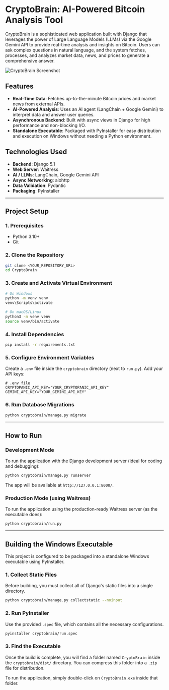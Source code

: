 # CryptoBrain: AI-Powered Bitcoin Analysis Tool

CryptoBrain is a sophisticated web application built with Django that leverages the power of Large Language Models (LLMs) via the Google Gemini API to provide real-time analysis and insights on Bitcoin. Users can ask complex questions in natural language, and the system fetches, processes, and analyzes market data, news, and prices to generate a comprehensive answer.

![CryptoBrain Screenshot](placeholder.png) <!-- Sugerencia: Reemplaza esto con una captura de pantalla real de tu app -->

## Features

-   **Real-Time Data**: Fetches up-to-the-minute Bitcoin prices and market news from external APIs.
-   **AI-Powered Analysis**: Uses an AI agent (LangChain + Google Gemini) to interpret data and answer user queries.
-   **Asynchronous Backend**: Built with async views in Django for high performance and non-blocking I/O.
-   **Standalone Executable**: Packaged with PyInstaller for easy distribution and execution on Windows without needing a Python environment.

## Technologies Used

-   **Backend**: Django 5.1
-   **Web Server**: Waitress
-   **AI / LLMs**: LangChain, Google Gemini API
-   **Async Networking**: aiohttp
-   **Data Validation**: Pydantic
-   **Packaging**: PyInstaller

---

## Project Setup

### 1. Prerequisites

-   Python 3.10+
-   Git

### 2. Clone the Repository

```bash
git clone <YOUR_REPOSITORY_URL>
cd CryptoBrain
```

### 3. Create and Activate Virtual Environment

```bash
# On Windows
python -m venv venv
venv\Scripts\activate

# On macOS/Linux
python3 -m venv venv
source venv/bin/activate
```

### 4. Install Dependencies

```bash
pip install -r requirements.txt
```

### 5. Configure Environment Variables

Create a `.env` file inside the `cryptobrain` directory (next to `run.py`). Add your API keys:

```dotenv
# .env file
CRYPTOPANIC_API_KEY="YOUR_CRYPTOPANIC_API_KEY"
GEMINI_API_KEY="YOUR_GEMINI_API_KEY"
```

### 6. Run Database Migrations

```bash
python cryptobrain/manage.py migrate
```

---

## How to Run

### Development Mode

To run the application with the Django development server (ideal for coding and debugging):

```bash
python cryptobrain/manage.py runserver
```

The app will be available at `http://127.0.0.1:8000/`.

### Production Mode (using Waitress)

To run the application using the production-ready Waitress server (as the executable does):

```bash
python cryptobrain/run.py
```

---

## Building the Windows Executable

This project is configured to be packaged into a standalone Windows executable using PyInstaller.

### 1. Collect Static Files

Before building, you must collect all of Django's static files into a single directory.

```bash
python cryptobrain/manage.py collectstatic --noinput
```

### 2. Run PyInstaller

Use the provided `.spec` file, which contains all the necessary configurations.

```bash
pyinstaller cryptobrain/run.spec
```

### 3. Find the Executable

Once the build is complete, you will find a folder named `CryptoBrain` inside the `cryptobrain/dist/` directory. You can compress this folder into a `.zip` file for distribution.

To run the application, simply double-click on `CryptoBrain.exe` inside that folder.